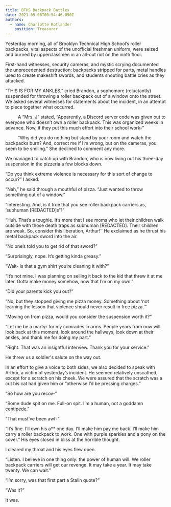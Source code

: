 ```yaml
---
title: BTHS Backpack Battles
date: 2021-05-06T00:54:46.050Z
authors:
  - name: Charlotte Rotlander
    position: Treasurer
---
```

<!--StartFragment-->

Yesterday morning, all of Brooklyn Technical High School’s roller backpacks, vital aspects of the unofficial freshman uniform, were seized and burned by upperclassmen in an all-out riot on the ninth floor. 

First-hand witnesses, security cameras, and mystic scrying documented the unprecedented destruction: backpacks stripped for parts, metal handles used to create makeshift swords, and students shouting battle cries as they attacked.

“THIS IS FOR MY ANKLES,” cried Brandon, a sophomore (reluctantly) suspended for throwing a roller backpack out of a window onto the street. We asked several witnesses for statements about the incident, in an attempt to piece together what occurred.

          A “Mrs. J” stated, “Apparently, a Discord server code was given out to everyone who doesn’t own a roller backpack. This was organized weeks in advance. Now, if they put this much effort into their school work-” 

          “Why did you do nothing but stand by your room and watch the backpacks burn? And, correct me if I’m wrong, but on the cameras, you seem to be smiling.” She declined to comment any more. 

We managed to catch up with Brandon, who is now living out his three-day suspension in the pizzeria a few blocks down.

“Do you think extreme violence is necessary for this sort of change to occur?” I asked.

“Nah,” he said through a mouthful of pizza. “Just wanted to throw something out of a window.” 

“Interesting. And, is it true that you see roller backpack carriers as, ‘subhuman \[REDACTED]s’?”

“Huh. That’s a toughie. It’s more that I see moms who let their children walk outside with those death traps as subhuman \[REDACTED]. Their children are weak. So, consider this liberation, Arthur!’’ He exclaimed as he thrust his metal backpack sword into the air. 

“No one’s told you to get rid of that sword?”

“Surprisingly, nope. It’s getting kinda greasy.”

“Wait- is that a gym shirt you’re cleaning it with?”

“It’s not mine. I was planning on selling it back to the kid that threw it at me later. Gotta make money somehow, now that I’m on my own.”

“Did your parents kick you out?”

“No, but they stopped giving me pizza money. Something about ‘not learning the lesson that violence should never result in free pizza.’” 

“Moving on from pizza, would you consider the suspension worth it?”

“Let me be a martyr for my comrades in arms. People years from now will look back at this moment, look around the hallways, look down at their ankles, and thank me for doing my part.” 

“Right. That was an insightful interview. Thank you for your service.”

He threw us a soldier's salute on the way out. 

In an effort to give a voice to both sides, we also decided to speak with Arthur, a victim of yesterday’s incident. He seemed relatively unscathed, except for a scratch on his cheek. We were assured that the scratch was a cut his cat had given him or “otherwise I’d be pressing charges.” 

“So how are you recov-”

“Some dude spit on me. Full-on spit. I’m a human, not a goddamn centipede.”

“That must’ve been awf-”

“It’s fine. I’ll own his a\*\* one day. I’ll make him pay me back. I’ll make him carry a roller backpack to work. One with purple sparkles and a pony on the cover.” His eyes closed in bliss at the horrible thought. 

I cleared my throat and his eyes flew open. 

“Listen. I believe in one thing only: the power of human will. We roller backpack carriers will get our revenge. It may take a year. It may take twenty. We can wait.”

“I’m sorry, was that first part a Stalin quote?”

“Was it?”

It was.



<!--EndFragment-->